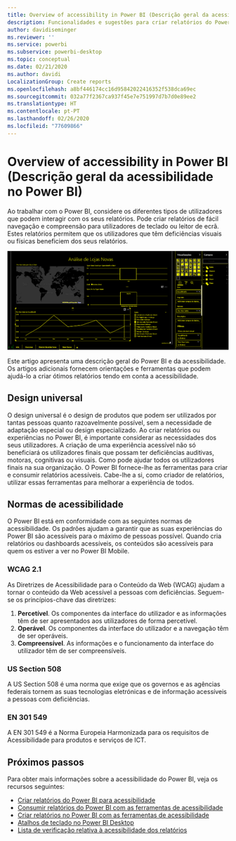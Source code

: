 ```yaml
---
title: Overview of accessibility in Power BI (Descrição geral da acessibilidade no Power BI)
description: Funcionalidades e sugestões para criar relatórios do Power BI Desktop acessíveis, incluindo Diretrizes de Acessibilidade para o Conteúdo da Web (WCAG)
author: davidiseminger
ms.reviewer: ''
ms.service: powerbi
ms.subservice: powerbi-desktop
ms.topic: conceptual
ms.date: 02/21/2020
ms.author: davidi
LocalizationGroup: Create reports
ms.openlocfilehash: a8bf446174cc16d95842022416352f538dca69ec
ms.sourcegitcommit: 032a77f2367ca937f45e7e751997d7b7d0e89ee2
ms.translationtype: HT
ms.contentlocale: pt-PT
ms.lasthandoff: 02/26/2020
ms.locfileid: "77609866"
---
```

# <a name="overview-of-accessibility-in-power-bi"></a>Overview of accessibility in Power BI (Descrição geral da acessibilidade no Power BI)

Ao trabalhar com o Power BI, considere os diferentes tipos de utilizadores que podem interagir com os seus relatórios. Pode criar relatórios de fácil navegação e compreensão para utilizadores de teclado ou leitor de ecrã. Estes relatórios permitem que os utilizadores que têm deficiências visuais ou físicas beneficiem dos seus relatórios.

![Definições de alto contraste do Windows](media/desktop-accessibility/accessibility-05b.png)

Este artigo apresenta uma descrição geral do Power BI e da acessibilidade. Os artigos adicionais fornecem orientações e ferramentas que podem ajudá-lo a criar ótimos relatórios tendo em conta a acessibilidade.

## <a name="universal-design"></a>Design universal

O design universal é o design de produtos que podem ser utilizados por tantas pessoas quanto razoavelmente possível, sem a necessidade de adaptação especial ou design especializado. Ao criar relatórios ou experiências no Power BI, é importante considerar as necessidades dos seus utilizadores. A criação de uma experiência acessível não só beneficiará os utilizadores finais que possam ter deficiências auditivas, motoras, cognitivas ou visuais. Como pode ajudar todos os utilizadores finais na sua organização. O Power BI fornece-lhe as ferramentas para criar e consumir relatórios acessíveis. Cabe-lhe a si, como criador de relatórios, utilizar essas ferramentas para melhorar a experiência de todos.

## <a name="accessibility-standards"></a>Normas de acessibilidade

O Power BI está em conformidade com as seguintes normas de acessibilidade. Os padrões ajudam a garantir que as suas experiências do Power BI são acessíveis para o máximo de pessoas possível. Quando cria relatórios ou dashboards acessíveis, os conteúdos são acessíveis para quem os estiver a ver no Power BI Mobile.

### <a name="wcag-21"></a>WCAG 2.1

As Diretrizes de Acessibilidade para o Conteúdo da Web (WCAG) ajudam a tornar o conteúdo da Web acessível a pessoas com deficiências. Seguem-se os princípios-chave das diretrizes:

1. **Percetível**. Os componentes da interface do utilizador e as informações têm de ser apresentados aos utilizadores de forma percetível.
2. **Operável**. Os componentes da interface do utilizador e a navegação têm de ser operáveis.
3. **Compreensível**. As informações e o funcionamento da interface do utilizador têm de ser compreensíveis.

### <a name="us-section-508"></a>US Section 508

A US Section 508 é uma norma que exige que os governos e as agências federais tornem as suas tecnologias eletrónicas e de informação acessíveis a pessoas com deficiências.

### <a name="en-301-549"></a>EN 301 549

A EN 301 549 é a Norma Europeia Harmonizada para os requisitos de Acessibilidade para produtos e serviços de ICT.  

## <a name="next-steps"></a>Próximos passos

Para obter mais informações sobre a acessibilidade do Power BI, veja os recursos seguintes:

* [Criar relatórios do Power BI para acessibilidade](desktop-accessibility-creating-reports.md)
* [Consumir relatórios do Power BI com as ferramentas de acessibilidade](desktop-accessibility-consuming-tools.md)
* [Criar relatórios no Power BI com as ferramentas de acessibilidade](desktop-accessibility-creating-tools.md)
* [Atalhos de teclado no Power BI Desktop](desktop-accessibility-keyboard-shortcuts.md)
* [Lista de verificação relativa à acessibilidade dos relatórios](desktop-accessibility-creating-reports.md#report-accessibility-checklist)


